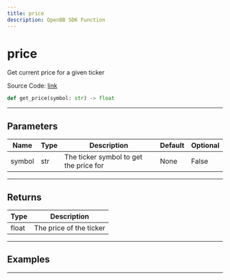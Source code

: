 ```yaml
---
title: price
description: OpenBB SDK Function
---
```


# price

Get current price for a given ticker

Source Code: [link](https://github.com/OpenBB-finance/OpenBBTerminal/tree/main/openbb_terminal/stocks/options/yfinance_model.py#L304)

```python
def get_price(symbol: str) -> float
```
---

## Parameters

| Name | Type | Description | Default | Optional |
| ---- | ---- | ----------- | ------- | -------- |
| symbol | str | The ticker symbol to get the price for | None | False |

---

## Returns

| Type | Description |
| ---- | ----------- |
| float | The price of the ticker |

---

## Examples

---

